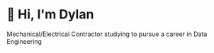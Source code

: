 # 👋 Hi, I'm Dylan

Mechanical/Electrical Contractor studying to pursue a career in Data Engineering
